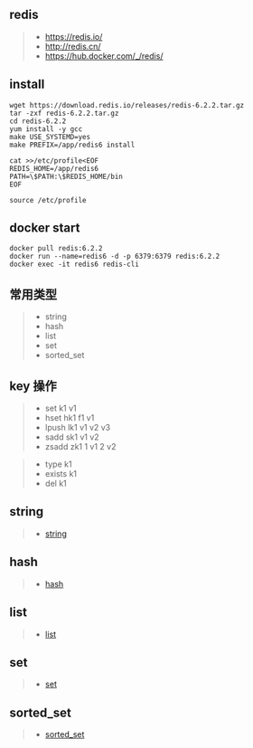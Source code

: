 ## redis
>- https://redis.io/
>- http://redis.cn/
>- https://hub.docker.com/_/redis/

## install
```
wget https://download.redis.io/releases/redis-6.2.2.tar.gz
tar -zxf redis-6.2.2.tar.gz
cd redis-6.2.2
yum install -y gcc 
make USE_SYSTEMD=yes
make PREFIX=/app/redis6 install

cat >>/etc/profile<EOF
REDIS_HOME=/app/redis6
PATH=\$PATH:\$REDIS_HOME/bin
EOF

source /etc/profile

```

## docker start

```
docker pull redis:6.2.2
docker run --name=redis6 -d -p 6379:6379 redis:6.2.2
docker exec -it redis6 redis-cli 
```


## 常用类型 
>- string
>- hash
>- list
>- set
>- sorted_set

## key 操作
>- set k1 v1 
>- hset hk1 f1 v1 
>- lpush lk1 v1 v2 v3 
>- sadd sk1 v1 v2 
>- zsadd zk1 1 v1 2 v2 
 
>- type k1
>- exists k1
>- del k1


## string
>- [string](./README.string.md)

## hash
>- [hash](./README.hash.md)

## list 
>- [list](./README.list.md)

## set 
>- [set](./README.set.md)

## sorted_set
>- [sorted_set](./README.sorted_set.md)